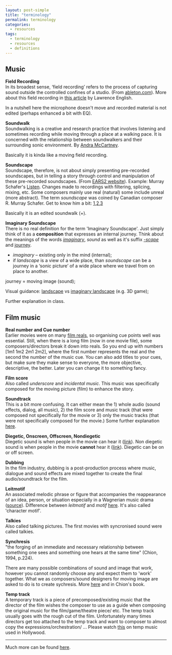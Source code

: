 ```yaml
---
layout: post-simple
title: "terminology"
permalink: terminology
categories:
  - resources
tags:
  - terminology
  - resources
  - definitions
---
```


## Music

**Field Recording**   
In its broadest sense, ‘field recording’ refers to the process of capturing sound outside the controlled confines of a studio. (From [ableton.com](https://www.ableton.com/en/blog/art-of-field-recording/)). More about this field recording in [this article](http://www.factmag.com/2014/11/18/a-beginners-guide-to-field-recording/) by Lawrence English.

In a nutshell here the microphone doesn't move and recorded material is not edited (perhaps enhanced a bit with EQ).

**Soundwalk**    
Soundwalking is a creative and research practice that involves listening and sometimes recording while moving through a place at a walking pace. It is concerned with the relationship between soundwalkers and their surrounding sonic environment. By [Andra McCartney](https://soundwalkinginteractions.wordpress.com/2010/09/27/soundwalking-creating-moving-environmental-sound-narratives/).  

Basically it is kinda like a moving field recording.

**Soundscape**   
Soundscape, therefore, is not about simply presenting pre-recorded soundscapes, but in telling a story through control and manipulation of these pre-recorded soundscapes. (From [EARS2 website](http://ears2.dmu.ac.uk/learning-object/soundscape-music/)). Example: Murray Schafer's [Listen](https://www.youtube.com/watch?v=5q1rpNNnCUc). Changes made to recordings with filtering, splicing, mixing, etc. Some composers mainly use real (natural) some include unreal (more abstract). The term *soundscape* was coined by Canadian composer R. Murray Schafer. Get to know him a bit:   [1](https://www.youtube.com/watch?v=Hu4au_4Jlfo&index=11&list=PL1ca6p_QlIYc4cm93YeCb1IMdkW-bshLd),[2](https://www.youtube.com/watch?v=JX9VzICmKpA),[3](https://www.youtube.com/watch?v=ancEllwXku4)

Basically it is an edited soundwalk (+).  

**Imaginary Soundscape**   
There is no real definition for the term 'Imaginary Soundscape'. Just simply think of it as a **composition** that expresses an internal journey. Think about the meanings of the words [*imaginary*](http://www.thefreedictionary.com/imaginary), *sound* as well as it's suffix [*-scape*](http://dictionary.cambridge.org/dictionary/english/scape) and [journey](http://www.thefreedictionary.com/journey).

* *imaginary* – existing only in the mind (internal);   
* if *landscape* is a view of a wide place, than *soundscape* can be a journey in a ‘sonic picture’ of a wide place where we travel from on place to another.

journey = moving image (sound);

Visual guidance: [landscape](https://www.google.co.uk/search?q=landscape&espv=2&biw=1175&bih=680&source=lnms&tbm=isch&sa=X&ved=0ahUKEwiWu5Sz85_PAhWDyRoKHTu7AbcQ_AUIBigB) vs [imaginary landscape](https://www.google.co.uk/search?q=imaginary+landscape&espv=2&biw=1175&bih=680&source=lnms&tbm=isch&sa=X&ved=0ahUKEwiKs9rS85_PAhULnBoKHX84ACwQ_AUIBigB) (e.g. 3D game);

Further explanation in class.


## Film music

**Real number and Cue number**   
Earlier movies were on many [film reals](https://www.google.co.uk/search?q=film+real&source=lnms&tbm=isch&sa=X&ved=0ahUKEwiWuoSH9qzPAhXMCBoKHWzHAWYQ_AUICCgB&biw=1254&bih=680), so organising cue points well was essential. Still, when there is a long film (now in one movie file), some composers/directors break it down into reals. So you end up with numbers [1m1 1m2 2m1 2m2], where the first number represents the real and the second the number of the music cue. You can also add titles to your cues, but make sure they make sense to everyone, the more objective, descriptive, the better. Later you can change it to something fancy.

**Film score**   
Also called *underscore* and *incidental music*. This music was specifically composed for the moving picture (film) to enhance the story.

**Soundtrack**   
This is a bit more confusing. It can either mean the 1) whole audio (sound effects, dialog, all music), 2) the film score and music track (that were composed not specifically for the movie or 3) only the music tracks (that were not specifically composed for the movie.) Some further explanation [here](https://www.quora.com/What-is-the-difference-between-a-film-score-and-a-soundtrack).

**Diegetic, Onscreen, Offscreen, Nondiegetic**   
Diegetic sound is when people in the movie can hear it ([link](http://filmsound.org/terminology/diegetic.htm)). Non diegetic sound is when people in the movie **cannot** hear it ([link](http://filmsound.org/terminology/diegetic.htm)). Diegetic can be on or off screen.

<!--
// ADD: Image of Chion text missing.
-->

**Dubbing**    
In the film industry, dubbing is a post-production process where music, dialogue and sound effects are mixed together to create the final audio/soundtrack for the film.

**Leitmotif**   
An associated melodic phrase or figure that accompanies the reappearance of an idea, person, or situation especially in a Wagnerian music drama ([source](http://www.merriam-webster.com/dictionary/leitmotif)). Difference between *leitmotif* and *motif* [here](http://the-difference-between.com/motif/leitmotif). It's also called 'character motif'.

**Talkies**   
Also called talking pictures. The first movies with syncronised sound were called talkies.  

**Synchresis**   
"the forging of an immediate and necessary relationship between something one sees and something one hears at the same time" (Chion, 1994, p.224).

There are many possible combinations of sound and image that work, however you cannot randomly choose any and expect them to 'work' together. What we as composers/sound designers for moving image are asked to do is to create sychresis. More [here](http://filmsound.org/chion/sync.htm) and in Chion's book.  

<!--
// ADD: Image of Chion text missing.
-->

**Temp track**   
A temporary track is a piece of precomposed/existing music that the director of the film wishes the composer to use as a guide when composing the original music for the film/game/theatre piece/ etc. The temp track usually goes with the rough cut of the film. Unfortunately many times directors get too attached to the temp track and want to composer to almost copy the expressions/orchestration/ ... Please watch [this](http://kottke.org/16/09/why-does-blockbuster-movie-music-all-sound-boring-and-the-same) on temp music used in Hollywood.

---

Much more can be found [here](http://www.filmsound.org/terminology.htm).
